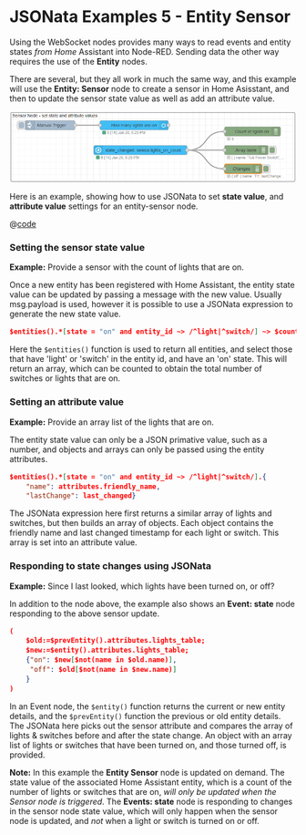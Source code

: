 # JSONata Examples 5 - Entity Sensor

Using the WebSocket nodes provides many ways to read events and entity states _from Home_ Assistant into Node-RED. Sending data the other way requires the use of the **Entity** nodes.

There are several, but they all work in much the same way, and this example will use the **Entity: Sensor** node to create a sensor in Home Asisstant, and then to update the sensor state value as well as add an attribute value.

![screenshot](./images/jsonata_5_1.png)

Here is an example, showing how to use JSONata to set **state value**, and **attribute value** settings for an entity-sensor node.

@[code](@examples/cookbook/jsonata-examples/entity-sensor.json)

### Setting the sensor state value

**Example:** Provide a sensor with the count of lights that are on.

Once a new entity has been registered with Home Assistant, the entity state value can be updated by passing a message with the new value. Usually msg.payload is used, however it is possible to use a JSONata expression to generate the new state value.

```json
$entities().*[state = "on" and entity_id ~> /^light|^switch/] ~> $count()
```

Here the `$entities()` function is used to return all entities, and select those that have 'light' or 'switch' in the entity id, and have an 'on' state. This will return an array, which can be counted to obtain the total number of switches or lights that are on.

### Setting an attribute value

**Example:** Provide an array list of the lights that are on.

The entity state value can only be a JSON primative value, such as a number, and objects and arrays can only be passed using the entity attributes.

```json
$entities().*[state = "on" and entity_id ~> /^light|^switch/].{
    "name": attributes.friendly_name,
    "lastChange": last_changed}
```

The JSONata expression here first returns a similar array of lights and switches, but then builds an array of objects. Each object contains the friendly name and last changed timestamp for each light or switch. This array is set into an attribute value.

### Responding to state changes using JSONata

**Example:** Since I last looked, which lights have been turned on, or off?

In addition to the node above, the example also shows an **Event: state** node responding to the above sensor update.

```json
(
    $old:=$prevEntity().attributes.lights_table;
    $new:=$entity().attributes.lights_table;
    {"on": $new[$not(name in $old.name)],
     "off": $old[$not(name in $new.name)]
    }
)
```

In an Event node, the `$entity()` function returns the current or new entity details, and the `$prevEntity()` function the previous or old entity details. The JSONata here picks out the sensor attribute and compares the array of lights & switches before and after the state change. An object with an array list of lights or switches that have been turned on, and those turned off, is provided.

**Note:** In this example the **Entity Sensor** node is updated on demand. The state value of the associated Home Assistant entity, which is a count of the number of lights or switches that are on, _will only be updated when the Sensor node is triggered_. The **Events: state** node is responding to changes in the sensor node state value, which will only happen when the sensor node is updated, and _not_ when a light or switch is turned on or off.